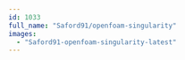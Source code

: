 ```yaml
---
id: 1033
full_name: "Saford91/openfoam-singularity"
images: 
  - "Saford91-openfoam-singularity-latest"
---
```

